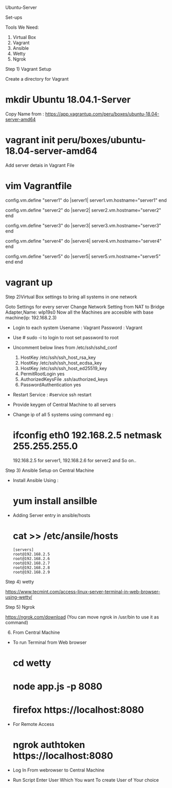 Ubuntu-Server

Set-ups

Tools We Need: 

1) Virtual Box
2) Vagrant   
3) Ansible
4) Wetty
5) Ngrok

Step 1) Vagrant Setup

Create a directory for Vagrant

# mkdir Ubuntu 18.04.1-Server

Copy Name from : 
https://app.vagrantup.com/peru/boxes/ubuntu-18.04-server-amd64

# vagrant init peru/boxes/ubuntu-18.04-server-amd64

Add server detais in Vagrant File

# vim Vagrantfile

config.vm.define "server1" do |server1|
          server1.vm.hostname="server1"
end

config.vm.define "server2" do |server2|
          server2.vm.hostname="server2"
  end

config.vm.define "server3" do |server3|
          server3.vm.hostname="server3"
  end

config.vm.define "server4" do |server4|
          server4.vm.hostname="server4"
  end

config.vm.define "server5" do |server5|
          server5.vm.hostname="server5"
  end
end  

# vagrant up

Step 2)Virtual Box settings to bring all systems in one network

Goto Settings for every server
Change Network Setting from NAT to Bridge Adapter,Name: wlp19s0
Now all the Machines are accesible with base machine(ip: 192.168.2.3)
- Login to each system Usename : Vagrant Password : Vagrant
- Use # sudo -i to login to root set password to root
- Uncomment below lines from /etc/ssh/sshd_conf

    1. HostKey /etc/ssh/ssh_host_rsa_key
    2. HostKey /etc/ssh/ssh_host_ecdsa_key
    3. HostKey /etc/ssh/ssh_host_ed25519_key
    4. PermitRootLogin yes
    5. AuthorizedKeysFile      .ssh/authorized_keys
    6. PasswordAuthentication yes

- Restart Service : #service ssh restart
- Provide keygen of Central Machine to all servers  
- Change ip of all 5 systems using command eg : 
    
    # ifconfig eth0 192.168.2.5 netmask 255.255.255.0 
    192.168.2.5 for server1, 192.168.2.6 for server2 and So on..

Step 3) Ansible Setup on Central Machine 
- Install Ansible Using :   
     # yum install ansilble
- Adding Server entry in ansible/hosts
 
     # cat >> /etc/ansile/hosts
 
      [servers]
      root@192.168.2.5
      root@192.168.2.6
      root@192.168.2.7
      root@192.168.2.8
      root@192.168.2.9

Step 4) wetty

https://www.tecmint.com/access-linux-server-terminal-in-web-browser-using-wetty/

Step 5) Ngrok 

https://ngrok.com/download
(You can move ngrok in /usr/bin to use it as command)

6) From Central Machine

- To run Terminal from Web browser 

     # cd wetty
     # node app.js -p 8080
     # firefox https://localhost:8080     
     
- For Remote Access
    
     # ngrok authtoken https://localhost:8080
     
- Log In From webrowser to Central Machine
- Run Script Enter User Which You want To create User of Your choice

     
  
  
